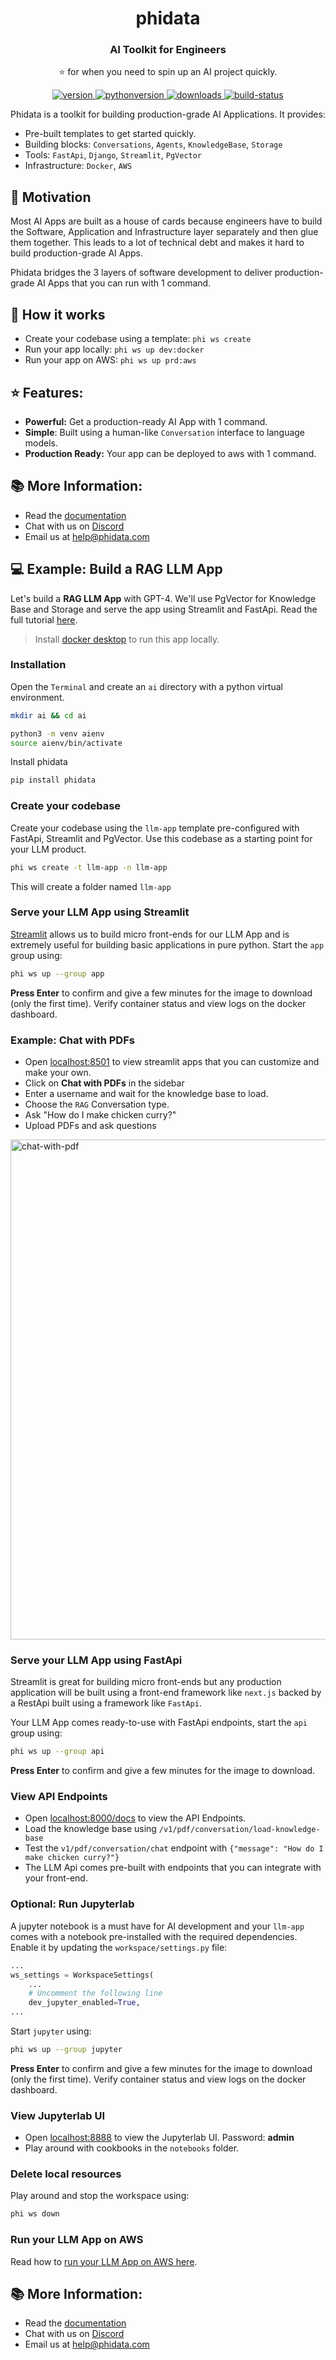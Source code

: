 <h1 align="center">
  phidata
</h1>
<h3 align="center">
  AI Toolkit for Engineers
</h3>
<p align="center">
  ⭐️ for when you need to spin up an AI project quickly.
</p>
<p align="center">
<a href="https://python.org/pypi/phidata" target="_blank" rel="noopener noreferrer">
    <img src="https://img.shields.io/pypi/v/phidata?color=blue&label=version" alt="version">
</a>
<a href="https://github.com/phidatahq/phidata" target="_blank" rel="noopener noreferrer">
    <img src="https://img.shields.io/badge/python->=3.9-blue" alt="pythonversion">
</a>
<a href="https://github.com/phidatahq/phidata" target="_blank" rel="noopener noreferrer">
    <img src="https://pepy.tech/badge/phidata" alt="downloads">
</a>
<a href="https://github.com/phidatahq/phidata/actions/workflows/build.yml" target="_blank" rel="noopener noreferrer">
    <img src="https://github.com/phidatahq/phidata/actions/workflows/build.yml/badge.svg" alt="build-status">
</a>
</p>

Phidata is a toolkit for building production-grade AI Applications. It provides:
- Pre-built templates to get started quickly.
- Building blocks: `Conversations`, `Agents`, `KnowledgeBase`, `Storage`
- Tools: `FastApi`, `Django`, `Streamlit`, `PgVector`
- Infrastructure: `Docker`, `AWS`

## 🎯 Motivation

Most AI Apps are built as a house of cards because engineers have to build the Software, Application and Infrastructure layer separately and then glue them together. This leads to a lot of technical debt and makes it hard to build production-grade AI Apps.

Phidata bridges the 3 layers of software development to deliver production-grade AI Apps that you can run with 1 command.

## 🚀 How it works

- Create your codebase using a template: `phi ws create`
- Run your app locally: `phi ws up dev:docker`
- Run your app on AWS: `phi ws up prd:aws`

## ⭐ Features:
- **Powerful:** Get a production-ready AI App with 1 command.
- **Simple**: Built using a human-like `Conversation` interface to language models.
- **Production Ready:** Your app can be deployed to aws with 1 command.

## 📚 More Information:

- Read the <a href="https://docs.phidata.com" target="_blank" rel="noopener noreferrer">documentation</a>
- Chat with us on <a href="https://discord.gg/4MtYHHrgA8" target="_blank" rel="noopener noreferrer">Discord</a>
- Email us at <a href="mailto:help@phidata.com" target="_blank" rel="noopener noreferrer">help@phidata.com</a>

## 💻 Example: Build a RAG LLM App

Let's build a **RAG LLM App** with GPT-4. We'll use PgVector for Knowledge Base and Storage and serve the app using Streamlit and FastApi. Read the full tutorial <a href="https://docs.phidata.com/examples/rag-llm-app" target="_blank" rel="noopener noreferrer">here</a>.

> Install <a href="https://docs.docker.com/desktop/install/mac-install/" target="_blank" rel="noopener noreferrer">docker desktop</a> to run this app locally.

### Installation

Open the `Terminal` and create an `ai` directory with a python virtual environment.

```bash
mkdir ai && cd ai

python3 -m venv aienv
source aienv/bin/activate
```

Install phidata

```bash
pip install phidata
```

### Create your codebase

Create your codebase using the `llm-app` template pre-configured with FastApi, Streamlit and PgVector. Use this codebase as a starting point for your LLM product.

```bash
phi ws create -t llm-app -n llm-app
```

This will create a folder named `llm-app`

### Serve your LLM App using Streamlit

<a href="https://streamlit.io" target="_blank" rel="noopener noreferrer">Streamlit</a> allows us to build micro front-ends for our LLM App and is extremely useful for building basic applications in pure python. Start the `app` group using:

```bash
phi ws up --group app
```

**Press Enter** to confirm and give a few minutes for the image to download (only the first time). Verify container status and view logs on the docker dashboard.

### Example: Chat with PDFs

- Open <a href="http://localhost:8501" target="_blank" rel="noopener noreferrer">localhost:8501</a> to view streamlit apps that you can customize and make your own.
- Click on **Chat with PDFs** in the sidebar
- Enter a username and wait for the knowledge base to load.
- Choose the `RAG` Conversation type.
- Ask "How do I make chicken curry?"
- Upload PDFs and ask questions

<img width="800" alt="chat-with-pdf" src="https://github.com/phidatahq/phidata/assets/22579644/a8eff0ac-963c-43cb-a784-920bd6713a48">

### Serve your LLM App using FastApi

Streamlit is great for building micro front-ends but any production application will be built using a front-end framework like `next.js` backed by a RestApi built using a framework like `FastApi`.

Your LLM App comes ready-to-use with FastApi endpoints, start the `api` group using:

```bash
phi ws up --group api
```

**Press Enter** to confirm and give a few minutes for the image to download.

### View API Endpoints

- Open <a href="http://localhost:8000/docs" target="_blank" rel="noopener noreferrer">localhost:8000/docs</a> to view the API Endpoints.
- Load the knowledge base using `/v1/pdf/conversation/load-knowledge-base`
- Test the `v1/pdf/conversation/chat` endpoint with `{"message": "How do I make chicken curry?"}`
- The LLM Api comes pre-built with endpoints that you can integrate with your front-end.

### Optional: Run Jupyterlab

A jupyter notebook is a must have for AI development and your `llm-app` comes with a notebook pre-installed with the required dependencies. Enable it by updating the `workspace/settings.py` file:

```python {{ title: 'workspace/settings.py'}}
...
ws_settings = WorkspaceSettings(
    ...
    # Uncomment the following line
    dev_jupyter_enabled=True,
...
```

Start `jupyter` using:


```bash
phi ws up --group jupyter
```

**Press Enter** to confirm and give a few minutes for the image to download (only the first time). Verify container status and view logs on the docker dashboard.

### View Jupyterlab UI

- Open <a href="http://localhost:8888" target="_blank" rel="noopener noreferrer">localhost:8888</a> to view the Jupyterlab UI. Password: **admin**
- Play around with cookbooks in the `notebooks` folder.

### Delete local resources

Play around and stop the workspace using:

```bash
phi ws down
```

### Run your LLM App on AWS

Read how to <a href="https://docs.phidata.com/guides/llm-app#run-on-aws" target="_blank" rel="noopener noreferrer">run your LLM App on AWS here</a>.

## 📚 More Information:

- Read the <a href="https://docs.phidata.com" target="_blank" rel="noopener noreferrer">documentation</a>
- Chat with us on <a href="https://discord.gg/4MtYHHrgA8" target="_blank" rel="noopener noreferrer">Discord</a>
- Email us at <a href="mailto:help@phidata.com" target="_blank" rel="noopener noreferrer">help@phidata.com</a>
